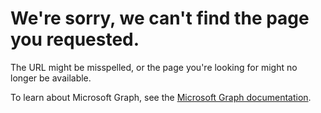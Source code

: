 # We're sorry, we can't find the page you requested.

The URL might be misspelled, or the page you're looking for might no longer be available.

To learn about Microsoft Graph, see the [Microsoft Graph documentation](https://developer.microsoft.com/graph/docs/concepts/overview).
